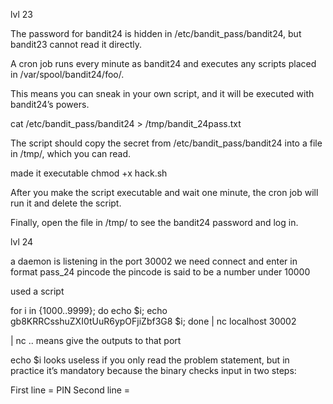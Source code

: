 lvl 23

The password for bandit24 is hidden in /etc/bandit_pass/bandit24, but bandit23 cannot read it directly.

A cron job runs every minute as bandit24 and executes any scripts placed in /var/spool/bandit24/foo/.

This means you can sneak in your own script, and it will be executed with bandit24’s powers.

cat /etc/bandit_pass/bandit24 > /tmp/bandit_24pass.txt

The script should copy the secret from /etc/bandit_pass/bandit24 into a file in /tmp/, which you can read.

made it executable 
chmod +x hack.sh

After you make the script executable and wait one minute, the cron job will run it and delete the script.

Finally, open the file in /tmp/ to see the bandit24 password and log in.

lvl 24

a daemon is listening in the port 30002
we need connect and enter in format
pass_24 pincode
the pincode is said to be a number under 10000

used a script 

for i in {1000..9999}; do echo $i; echo gb8KRRCsshuZXI0tUuR6ypOFjiZbf3G8 $i; done | nc localhost 30002

| nc .. means give the outputs to that port

echo $i looks useless if you only read the problem statement, but in practice it’s mandatory because the binary checks input in two steps:

First line = PIN
Second line = <password> <PIN>